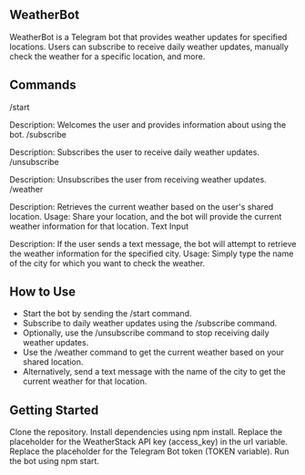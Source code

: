 
## WeatherBot
WeatherBot is a Telegram bot that provides weather updates for specified locations. Users can subscribe to receive daily weather updates, manually check the weather for a specific location, and more.

## Commands
/start

Description: Welcomes the user and provides information about using the bot.
/subscribe

Description: Subscribes the user to receive daily weather updates.
/unsubscribe

Description: Unsubscribes the user from receiving weather updates.
/weather

Description: Retrieves the current weather based on the user's shared location.
Usage: Share your location, and the bot will provide the current weather information for that location.
Text Input

Description: If the user sends a text message, the bot will attempt to retrieve the weather information for the specified city.
Usage: Simply type the name of the city for which you want to check the weather.

## How to Use
* Start the bot by sending the /start command.
* Subscribe to daily weather updates using the /subscribe command.
* Optionally, use the /unsubscribe command to stop  receiving daily weather updates.
* Use the /weather command to get the current weather based on your shared location.
* Alternatively, send a text message with the name of the city to get the current weather for that location.

 ## Getting Started
Clone the repository.
Install dependencies using npm install.
Replace the placeholder for the WeatherStack API key (access_key) in the url variable.
Replace the placeholder for the Telegram Bot token (TOKEN variable).
Run the bot using npm start.